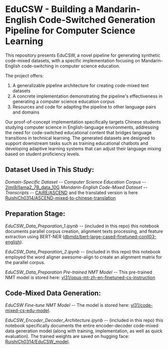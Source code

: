 # EduCSW - Building a Mandarin-English Code-Switched Generation Pipeline for Computer Science Learning
This repository presents EduCSW, a novel pipeline for generating synthetic code-mixed datasets, with a specific implementation focusing on Mandarin-English code-switching in computer science education. 

The project offers:
1. A generalizable pipeline architecture for creating code-mixed text datasets
2. A concrete implementation demonstrating the pipeline's effectiveness in generating a computer science education corpus
3. Resources and code for adapting the pipeline to other language pairs and domains

Our proof-of-concept implementation specifically targets Chinese students studying computer science in English-language environments, addressing the need for code-switched educational content that bridges language transitions in technical learning.
The generated datasets are designed to support downstream tasks such as training educational chatbots and developing adaptive learning systems that can adjust their language mixing based on student proficiency levels.

## Dataset Used in This Study: 
*Domain-Specific Dataset -- Computer Science Education Corpus* -- [2imi9/llama2_7B_data_10G](https://huggingface.co/datasets/2imi9/llama2_7B_data_10G)
*Mandarin-English Code-Mixed Dataset -- Transcripts* -- [CAiRE/ASCEND](https://huggingface.co/datasets/CAiRE/ASCEND) and the translated version is here [RuishiCh0314/ASCEND-mixed-to-chinese-translation](https://huggingface.co/datasets/RuishiCh0314/ASCEND-mixed-to-chinese-translation)

## Preparation Stage: 
*EduCSW_Data_Preparation_1.ipynb* -- (included in this repo) this notebook documents parallel corpus creation, alignment texts processing, and feature extraction using BERT-NER ([dbmdz/bert-large-cased-finetuned-conll03-english](https://huggingface.co/dbmdz/bert-large-cased-finetuned-conll03-english])).

*EduCSW_Data_Preparation_2.ipynb* -- (included in this repo) this notebook employed the word aligner awesome-align to create an alignment matrix for the parallel corpus.

*EduCSW_Data_Preparation Pre-trained NMT Model* -- This pre-trained NMT model is stored here: [yl31/opus-mt-zh-en-finetuned-cs-instruction](https://huggingface.co/yl31/opus-mt-zh-en-finetuned-cs-instruction)

## Code-Mixed Data Generation: 
*EduCSW Fine-tune NMT Model* -- The model is stored here: [yl31/code-mixed-cs-edu-model](https://huggingface.co/yl31/code-mixed-cs-edu-model). 

*EduCSW_Encoder_Decoder_Architecture.ipynb* -- (included in this repo) this notebook specifically documents the entire encoder-decoder code-mixed data generation model (along with training, implementation, as well as quick evaluation). The trained weights are saved on hugging face: [RuishiCh0314/EduCSW_model](https://huggingface.co/RuishiCh0314/EduCSW_model).


 
